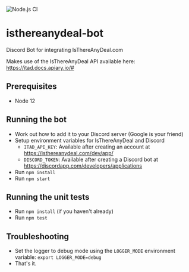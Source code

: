 ![Node.js CI](https://github.com/michaeldipper-sky/isthereanydeal-bot/workflows/Node.js%20CI/badge.svg?branch=master)

# isthereanydeal-bot
Discord Bot for integrating IsThereAnyDeal.com

Makes use of the IsThereAnyDeal API available here: https://itad.docs.apiary.io/#

## Prerequisites
* Node 12

## Running the bot
* Work out how to add it to your Discord server (Google is your friend)
* Setup environment variables for IsThereAnyDeal and Discord
  * `ITAD_API_KEY`: Available after creating an account at https://isthereanydeal.com/dev/app/
  * `DISCORD_TOKEN`: Available after creating a Discord bot at https://discordapp.com/developers/applications
* Run `npm install`
* Run `npm start`

## Running the unit tests
* Run `npm install` (if you haven't already)
* Run `npm test`

## Troubleshooting
* Set the logger to debug mode using the `LOGGER_MODE` environment variable: `export LOGGER_MODE=debug`
* That's it.
